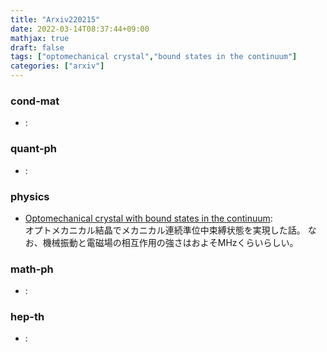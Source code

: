 ```yaml
---
title: "Arxiv220215"
date: 2022-03-14T08:37:44+09:00
mathjax: true
draft: false
tags: ["optomechanical crystal","bound states in the continuum"]
categories: ["arxiv"]
---
```

### cond-mat
- []():  


### quant-ph
- []():  


### physics
- [Optomechanical crystal with bound states in the continuum](https://arxiv.org/abs/2202.06209):  
オプトメカニカル結晶でメカニカル連続準位中束縛状態を実現した話。
なお、機械振動と電磁場の相互作用の強さはおよそMHzくらいらしい。


### math-ph
- []():  


### hep-th
- []():  
